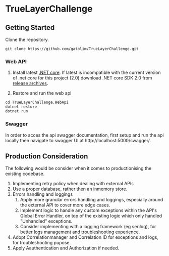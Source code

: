 # TrueLayerChallenge


## Getting Started

Clone the repository.
```shell
git clone https://github.com/gatolim/TrueLayerChallenge.git
```

### Web API

1. Install latest [.NET core](https://www.microsoft.com/net/core). 
If latest is incompatible with the current version of .net core for this project (2.0)
download .NET core SDK 2.0 from [release archives](https://github.com/dotnet/core/blob/master/release-notes/download-archives/2.0.0-download.md).

2. Restore and run the web api
```shell
cd TrueLayerChallenge.WebApi
dotnet restore
dotnet run
```

### Swagger

In order to acces the api swagger documentation, first setup and run the api locally then navigate to swagger UI at http://localhost:5000/swagger/.



## Production Consideration
The following would be consider when it comes to productionising the existing codebase.

1. Implementing retry policy when dealing with external APIs
2. Use a proper database, rather then an inmemory store.
3. Errors handling and loggings
    1. Apply more granular errors handling and loggings, especially around the external API to cover more edge cases. 
    2. Implement logic to handle any custom exceptions within the API's Global Error Handler, on top of the existing logic which only handled "Unhandled" exceptions.
    3. Consider implementing with a logging framework (eg serilog), for better logs management and troubleshooting experience.
6. Adopt Correlationmanager and Correlation ID for exceptions and logs, for troubleshooting pupose.
7. Apply Aauthentication and Authorization if needed.
